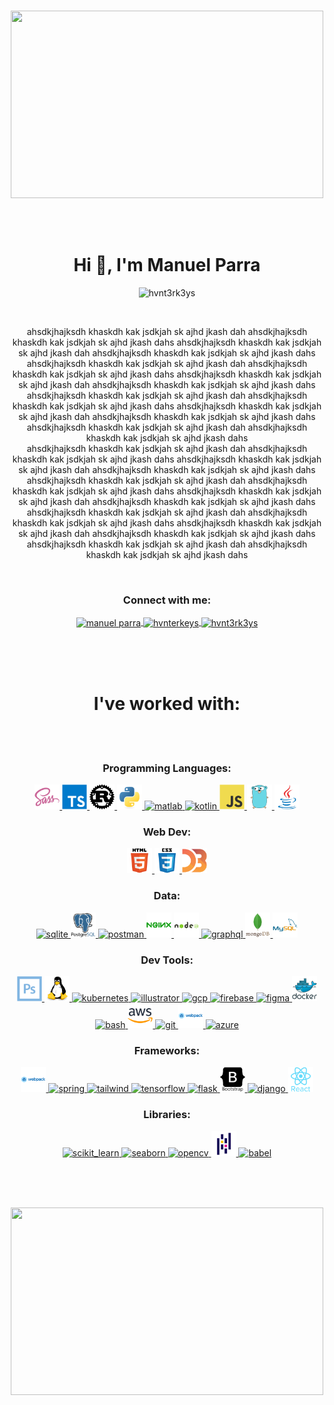 </br>
<p align="center" >
  <img src="https://i.pinimg.com/originals/83/b8/09/83b809857acd41a7bad4935b4734f9fc.gif" width="500" height="300" />
</p>

</br>
</br>
<h1 align="center">
  Hi 👋, I'm Manuel Parra
</h1>

<p align="center">
  <img src="https://komarev.com/ghpvc/?username=hvnt3rk3ys&label=Profile%20views&color=0e75b6&style=flat"
  alt="hvnt3rk3ys" />
</p>
</br>
<!-------------------------------------------------------------------- Stats section------------------------------------------------------------------------------------------------------------->
<!--<p align="center">
  <a href="https://github.com/ryo-ma/github-profile-trophy">
    <img src="https://github-profile-trophy.vercel.app/?username=hvnt3rk3ys"
    alt="hvnt3rk3ys" />
  </a>
</p>
-->
<!--<p align="center">
  <a href="https://twitter.com/" target="blank">
    <img src="https://img.shields.io/twitter/follow/?logo=twitter&style=for-the-badge"
    alt="" />
  </a>
</p>
-->
<!-------------------------------------------------------------------- Stats section------------------------------------------------------------------------------------------------------------->
<p align="center">
  ahsdkjhajksdh khaskdh kak jsdkjah sk ajhd jkash dah ahsdkjhajksdh khaskdh kak jsdkjah sk ajhd jkash dahs  ahsdkjhajksdh khaskdh kak jsdkjah sk ajhd jkash dah ahsdkjhajksdh khaskdh kak jsdkjah sk ajhd jkash dahs  ahsdkjhajksdh khaskdh kak jsdkjah sk ajhd jkash dah ahsdkjhajksdh khaskdh kak jsdkjah sk ajhd jkash dahs  ahsdkjhajksdh khaskdh kak jsdkjah sk ajhd jkash dah ahsdkjhajksdh khaskdh kak jsdkjah sk ajhd jkash dahs ahsdkjhajksdh khaskdh kak jsdkjah sk ajhd jkash dah ahsdkjhajksdh khaskdh kak jsdkjah sk ajhd jkash dahs ahsdkjhajksdh khaskdh kak jsdkjah sk ajhd jkash dah ahsdkjhajksdh khaskdh kak jsdkjah sk ajhd jkash dahs ahsdkjhajksdh khaskdh kak jsdkjah sk ajhd jkash dah ahsdkjhajksdh khaskdh kak jsdkjah sk ajhd jkash dahs </br>
  ahsdkjhajksdh khaskdh kak jsdkjah sk ajhd jkash dah ahsdkjhajksdh khaskdh kak jsdkjah sk ajhd jkash dahs  ahsdkjhajksdh khaskdh kak jsdkjah sk ajhd jkash dah ahsdkjhajksdh khaskdh kak jsdkjah sk ajhd jkash dahs  ahsdkjhajksdh khaskdh kak jsdkjah sk ajhd jkash dah ahsdkjhajksdh khaskdh kak jsdkjah sk ajhd jkash dahs  ahsdkjhajksdh khaskdh kak jsdkjah sk ajhd jkash dah ahsdkjhajksdh khaskdh kak jsdkjah sk ajhd jkash dahs ahsdkjhajksdh khaskdh kak jsdkjah sk ajhd jkash dah ahsdkjhajksdh khaskdh kak jsdkjah sk ajhd jkash dahs ahsdkjhajksdh khaskdh kak jsdkjah sk ajhd jkash dah ahsdkjhajksdh khaskdh kak jsdkjah sk ajhd jkash dahs ahsdkjhajksdh khaskdh kak jsdkjah sk ajhd jkash dah ahsdkjhajksdh khaskdh kak jsdkjah sk ajhd jkash dahs </br>
</p>

</br>
<h3 align="center">
  Connect with me:
</h3>
<p align="center">
  <a href="https://www.linkedin.com/in/manuel-parra/" target="blank">
    <img align="center" src="https://raw.githubusercontent.com/rahuldkjain/github-profile-readme-generator/master/src/images/icons/Social/linked-in-alt.svg"
    alt="manuel parra" height="30" width="40" />
  </a>
  <a href="https://www.hackerrank.com/hvnterkeys" target="blank">
    <img align="center" src="https://raw.githubusercontent.com/rahuldkjain/github-profile-readme-generator/master/src/images/icons/Social/hackerrank.svg"
    alt="hvnterkeys" height="30" width="40" />
  </a>
  <a href="https://www.leetcode.com/hvnt3rk3ys" target="blank">
    <img align="center" src="https://raw.githubusercontent.com/rahuldkjain/github-profile-readme-generator/master/src/images/icons/Social/leet-code.svg"
    alt="hvnt3rk3ys" height="30" width="40" />
  </a>
</p>
</br>
</br>
</br>
<!-------------------------------------------------------------------- STACKSSS section------------------------------------------------------------------------------------------------------------->
<h1 align="center">
  I've worked with:
</h1>
</br>
</br>
<!---------------------------------------------------------------------------------------------------------- Prog LANG ----------------------------------------------------------------------------->
<h3 align="center">
  Programming Languages:
</h3>
<p align="center">
  <a href="https://sass-lang.com" target="_blank" rel="noreferrer">
    <img src="https://raw.githubusercontent.com/devicons/devicon/master/icons/sass/sass-original.svg"
    alt="sass" width="40" height="40" />
  </a>
  <a href="https://www.typescriptlang.org/" target="_blank" rel="noreferrer">
    <img src="https://raw.githubusercontent.com/devicons/devicon/master/icons/typescript/typescript-original.svg"
    alt="typescript" width="40" height="40" />
  </a>
  <a href="https://www.rust-lang.org" target="_blank" rel="noreferrer">
    <img src="https://raw.githubusercontent.com/devicons/devicon/master/icons/rust/rust-plain.svg"
    alt="rust" width="40" height="40" />
  </a>
  <a href="https://www.python.org" target="_blank" rel="noreferrer">
    <img src="https://raw.githubusercontent.com/devicons/devicon/master/icons/python/python-original.svg"
    alt="python" width="40" height="40" />
  </a>
  <a href="https://www.mathworks.com/" target="_blank" rel="noreferrer">
    <img src="https://upload.wikimedia.org/wikipedia/commons/2/21/Matlab_Logo.png"
    alt="matlab" width="40" height="40" />
  </a>
  <a href="https://kotlinlang.org" target="_blank" rel="noreferrer">
    <img src="https://www.vectorlogo.zone/logos/kotlinlang/kotlinlang-icon.svg"
    alt="kotlin" width="40" height="40" />
  </a>
  <a href="https://developer.mozilla.org/en-US/docs/Web/JavaScript" target="_blank"
  rel="noreferrer">
    <img src="https://raw.githubusercontent.com/devicons/devicon/master/icons/javascript/javascript-original.svg"
    alt="javascript" width="40" height="40" />
  </a>
  <a href="https://golang.org" target="_blank" rel="noreferrer">
    <img src="https://raw.githubusercontent.com/devicons/devicon/master/icons/go/go-original.svg"
    alt="go" width="40" height="40" />
  </a>
  <a href="https://java.com" target="_blank" rel="noreferrer">
    <img src="https://raw.githubusercontent.com/devicons/devicon/master/icons/java/java-original.svg"
    alt="java" width="40" height="40" />
  </a>

</p>
<!------------------------------------------------------------------------------------------------- Web Dev ------------------------------------------------------------------------------------------>
<h3 align="center">
  Web Dev:
</h3>
<p align="center">
  <a href="https://www.w3.org/html/" target="_blank" rel="noreferrer">
    <img src="https://raw.githubusercontent.com/devicons/devicon/master/icons/html5/html5-original-wordmark.svg"
    alt="html5" width="40" height="40" />
  </a>
  <a href="https://www.w3schools.com/css/" target="_blank" rel="noreferrer">
    <img src="https://raw.githubusercontent.com/devicons/devicon/master/icons/css3/css3-original-wordmark.svg"
    alt="css3" width="40" height="40" />
  </a>
  <a href="https://d3js.org/" target="_blank" rel="noreferrer">
    <img src="https://raw.githubusercontent.com/devicons/devicon/master/icons/d3js/d3js-original.svg"
    alt="d3js" width="40" height="40" />
  </a>
</p>
<!--------------------------------------------------------------------------------------------- Data Base---------------------------------------------------------------------------------------->
<h3 align="center">
  Data:
</h3>
<p align="center">
  <a href="https://www.sqlite.org/" target="_blank" rel="noreferrer">
    <img src="https://www.vectorlogo.zone/logos/sqlite/sqlite-icon.svg" alt="sqlite"
    width="40" height="40" />
  </a>
  <a href="https://www.postgresql.org" target="_blank" rel="noreferrer">
    <img src="https://raw.githubusercontent.com/devicons/devicon/master/icons/postgresql/postgresql-original-wordmark.svg"
    alt="postgresql" width="40" height="40" />
  </a>
  <a href="https://postman.com" target="_blank" rel="noreferrer">
    <img src="https://www.vectorlogo.zone/logos/getpostman/getpostman-icon.svg"
    alt="postman" width="40" height="40" />
  </a>
  <a href="https://www.nginx.com" target="_blank" rel="noreferrer">
    <img src="https://raw.githubusercontent.com/devicons/devicon/master/icons/nginx/nginx-original.svg"
    alt="nginx" width="40" height="40" />
  </a>
  <a href="https://nodejs.org" target="_blank" rel="noreferrer">
    <img src="https://raw.githubusercontent.com/devicons/devicon/master/icons/nodejs/nodejs-original-wordmark.svg"
    alt="nodejs" width="40" height="40" />
  </a>
  <a href="https://graphql.org" target="_blank" rel="noreferrer">
    <img src="https://www.vectorlogo.zone/logos/graphql/graphql-icon.svg"
    alt="graphql" width="40" height="40" />
  </a>
  <a href="https://www.mongodb.com/" target="_blank" rel="noreferrer">
    <img src="https://raw.githubusercontent.com/devicons/devicon/master/icons/mongodb/mongodb-original-wordmark.svg"
    alt="mongodb" width="40" height="40" />
  </a>
  <a href="https://www.mysql.com/" target="_blank" rel="noreferrer">
    <img src="https://raw.githubusercontent.com/devicons/devicon/master/icons/mysql/mysql-original-wordmark.svg"
    alt="mysql" width="40" height="40" />
  </a>
</p>
<!---------------------------------------------------------------------------------------------- Dev Tools --------------------------------------------------------------------------------------->
<h3 align="center">
  Dev Tools:
</h3>
<p align="center">
  <a href="https://www.photoshop.com/en" target="_blank" rel="noreferrer">
    <img src="https://raw.githubusercontent.com/devicons/devicon/master/icons/photoshop/photoshop-line.svg"
    alt="photoshop" width="40" height="40" />
  </a>
  <a href="https://www.linux.org/" target="_blank" rel="noreferrer">
    <img src="https://raw.githubusercontent.com/devicons/devicon/master/icons/linux/linux-original.svg"
    alt="linux" width="40" height="40" />
  </a>
  <a href="https://kubernetes.io" target="_blank" rel="noreferrer">
    <img src="https://www.vectorlogo.zone/logos/kubernetes/kubernetes-icon.svg"
    alt="kubernetes" width="40" height="40" />
  </a>
  <a href="https://www.adobe.com/in/products/illustrator.html" target="_blank"
  rel="noreferrer">
    <img src="https://www.vectorlogo.zone/logos/adobe_illustrator/adobe_illustrator-icon.svg"
    alt="illustrator" width="40" height="40" />
  </a>
  <a href="https://cloud.google.com" target="_blank" rel="noreferrer">
    <img src="https://www.vectorlogo.zone/logos/google_cloud/google_cloud-icon.svg"
    alt="gcp" width="40" height="40" />
  </a>
  <a href="https://firebase.google.com/" target="_blank" rel="noreferrer">
    <img src="https://www.vectorlogo.zone/logos/firebase/firebase-icon.svg"
    alt="firebase" width="40" height="40" />
  </a>
  <a href="https://www.figma.com/" target="_blank" rel="noreferrer">
    <img src="https://www.vectorlogo.zone/logos/figma/figma-icon.svg" alt="figma"
    width="40" height="40" />
  </a>
  <a href="https://www.docker.com/" target="_blank" rel="noreferrer">
    <img src="https://raw.githubusercontent.com/devicons/devicon/master/icons/docker/docker-original-wordmark.svg"
    alt="docker" width="40" height="40" />
  </a>
  <a href="https://www.gnu.org/software/bash/" target="_blank" rel="noreferrer">
    <img src="https://www.vectorlogo.zone/logos/gnu_bash/gnu_bash-icon.svg"
    alt="bash" width="40" height="40" />
  </a>
  <a href="https://aws.amazon.com" target="_blank" rel="noreferrer">
    <img src="https://raw.githubusercontent.com/devicons/devicon/master/icons/amazonwebservices/amazonwebservices-original-wordmark.svg"
    alt="aws" width="40" height="40" />
  </a>
  <a href="https://git-scm.com/" target="_blank" rel="noreferrer">
    <img src="https://www.vectorlogo.zone/logos/git-scm/git-scm-icon.svg"
    alt="git" width="40" height="40" />
  </a>
  <a href="https://webpack.js.org" target="_blank" rel="noreferrer">
    <img src="https://raw.githubusercontent.com/devicons/devicon/d00d0969292a6569d45b06d3f350f463a0107b0d/icons/webpack/webpack-original-wordmark.svg"
    alt="webpack" width="40" height="40" />
  </a>
  <a href="https://azure.microsoft.com/en-in/" target="_blank" rel="noreferrer">
    <img src="https://www.vectorlogo.zone/logos/microsoft_azure/microsoft_azure-icon.svg"
    alt="azure" width="40" height="40" />
  </a>
<!------------------------------------------------------------------------------------------------ Frameworks ---------------------------------------------------------------------------------->
  <h3 align="center">
    Frameworks:
  </h3>
  <p align="center">
    <a href="https://webpack.js.org" target="_blank" rel="noreferrer">
      <img src="https://raw.githubusercontent.com/devicons/devicon/d00d0969292a6569d45b06d3f350f463a0107b0d/icons/webpack/webpack-original-wordmark.svg"
      alt="webpack" width="40" height="40" />
    </a>
    <a href="https://spring.io/" target="_blank" rel="noreferrer">
      <img src="https://www.vectorlogo.zone/logos/springio/springio-icon.svg"
      alt="spring" width="40" height="40" />
    </a>
    <a href="https://tailwindcss.com/" target="_blank" rel="noreferrer">
      <img src="https://www.vectorlogo.zone/logos/tailwindcss/tailwindcss-icon.svg"
      alt="tailwind" width="40" height="40" />
    </a>
    <a href="https://www.tensorflow.org" target="_blank" rel="noreferrer">
      <img src="https://www.vectorlogo.zone/logos/tensorflow/tensorflow-icon.svg"
      alt="tensorflow" width="40" height="40" />
    </a>
    <a href="https://flask.palletsprojects.com/" target="_blank" rel="noreferrer">
      <img src="https://www.vectorlogo.zone/logos/pocoo_flask/pocoo_flask-icon.svg"
      alt="flask" width="40" height="40" />
    </a>
    <a href="https://getbootstrap.com" target="_blank" rel="noreferrer">
      <img src="https://raw.githubusercontent.com/devicons/devicon/master/icons/bootstrap/bootstrap-plain-wordmark.svg"
      alt="bootstrap" width="40" height="40" />
    </a>
    <a href="https://www.djangoproject.com/" target="_blank" rel="noreferrer">
      <img src="https://cdn.worldvectorlogo.com/logos/django.svg" alt="django"
      width="40" height="40" />
    </a>
    <a href="https://reactjs.org/" target="_blank" rel="noreferrer">
      <img src="https://raw.githubusercontent.com/devicons/devicon/master/icons/react/react-original-wordmark.svg"
      alt="react" width="40" height="40" />
    </a>
  </p>
<!--------------------------------------------------------------------------------------------------Libraries ------------------------------------------------------------------------------>
  <h3 align="center">
    Libraries:
  </h3>
  <p align="center">
    <a href="https://scikit-learn.org/" target="_blank" rel="noreferrer">
      <img src="https://upload.wikimedia.org/wikipedia/commons/0/05/Scikit_learn_logo_small.svg"
      alt="scikit_learn" width="40" height="40" />
    </a>
    <a href="https://seaborn.pydata.org/" target="_blank" rel="noreferrer">
      <img src="https://seaborn.pydata.org/_images/logo-mark-lightbg.svg" alt="seaborn"
      width="40" height="40" />
    </a>
    <a href="https://opencv.org/" target="_blank" rel="noreferrer">
      <img src="https://www.vectorlogo.zone/logos/opencv/opencv-icon.svg" alt="opencv"
      width="40" height="40" />
    </a>
    <a href="https://pandas.pydata.org/" target="_blank" rel="noreferrer">
      <img src="https://raw.githubusercontent.com/devicons/devicon/2ae2a900d2f041da66e950e4d48052658d850630/icons/pandas/pandas-original.svg"
      alt="pandas" width="40" height="40" />
    </a>
    <a href="https://babeljs.io/" target="_blank" rel="noreferrer">
      <img src="https://www.vectorlogo.zone/logos/babeljs/babeljs-icon.svg"
      alt="babel" width="40" height="40" />
    </a>
  </p>
</br>
</br>
</br>
<!-------------------------------------------------------------------- Stats section------------------------------------------------------------------------------------------------------------->

<!--

<p><img align="left" src="https://github-readme-stats.vercel.app/api/top-langs?username=hvnt3rk3ys&show_icons=true&locale=en&layout=compact" alt="hvnt3rk3ys" /></p>

<p>&nbsp;<img align="center" src="https://github-readme-stats.vercel.app/api?username=hvnt3rk3ys&show_icons=true&locale=en" alt="hvnt3rk3ys" /></p>

<p><img align="center" src="https://github-readme-streak-stats.herokuapp.com/?user=hvnt3rk3ys&" alt="hvnt3rk3ys" /></p>
--->

<!-------------------------------------------------------------------- Stats section------------------------------------------------------------------------------------------------------------->
<p align="center" >
  <img src="https://i.pinimg.com/originals/77/a0/11/77a0113e10aeafeffdc4e2aa8f0b29bb.gif" width="500" height="300" />
</p>
</br>
</br>
</br>
